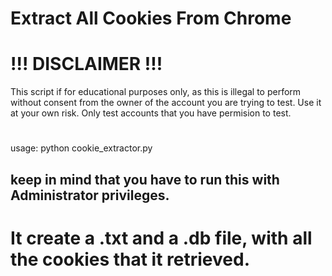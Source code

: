 # Extract All Cookies From Chrome

# !!! DISCLAIMER !!!

This script if for educational purposes only, as this is illegal to perform without consent from the owner of the account you are trying to test. Use it at your own risk. Only test accounts that you have permision to test.

#
usage: python cookie_extractor.py

## keep in mind that you have to run this with Administrator privileges.

# It create a .txt and a .db file, with all the cookies that it retrieved.

